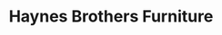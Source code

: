 ---
title: "Haynes Brothers Furniture"
url: /daytona-beach/haynes-brothers-furniture/
shop: furniture
---